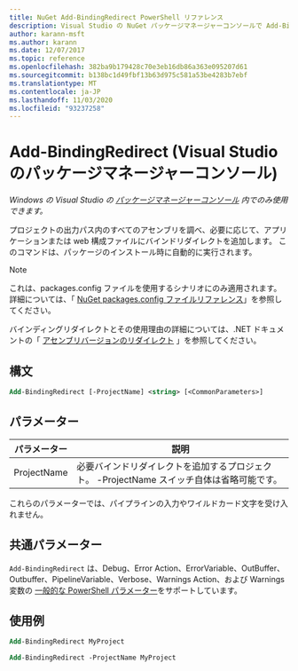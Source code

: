 ```yaml
---
title: NuGet Add-BindingRedirect PowerShell リファレンス
description: Visual Studio の NuGet パッケージマネージャーコンソールで Add-BindingRedirect PowerShell コマンドのリファレンスです。
author: karann-msft
ms.author: karann
ms.date: 12/07/2017
ms.topic: reference
ms.openlocfilehash: 382ba9b179428c70e3eb16db86a363e095207d61
ms.sourcegitcommit: b138bc1d49fbf13b63d975c581a53be4283b7ebf
ms.translationtype: MT
ms.contentlocale: ja-JP
ms.lasthandoff: 11/03/2020
ms.locfileid: "93237258"
---
```

# <a name="add-bindingredirect-package-manager-console-in-visual-studio"></a>Add-BindingRedirect (Visual Studio のパッケージマネージャーコンソール)

*Windows の Visual Studio の [パッケージマネージャーコンソール](../../consume-packages/install-use-packages-powershell.md) 内でのみ使用できます。*

プロジェクトの出力パス内のすべてのアセンブリを調べ、必要に応じて、アプリケーションまたは web 構成ファイルにバインドリダイレクトを追加します。 このコマンドは、パッケージのインストール時に自動的に実行されます。

> [!NOTE]
> これは、packages.config ファイルを使用するシナリオにのみ適用されます。 詳細については、「 [NuGet packages.config ファイルリファレンス](~/reference/packages-config.md)」を参照してください。

バインディングリダイレクトとその使用理由の詳細については、.NET ドキュメントの「 [アセンブリバージョンのリダイレクト](/dotnet/framework/configure-apps/redirect-assembly-versions) 」を参照してください。

## <a name="syntax"></a>構文

```ps
Add-BindingRedirect [-ProjectName] <string> [<CommonParameters>]
```

## <a name="parameters"></a>パラメーター

| パラメーター | 説明 |
| --- | --- |
| ProjectName | 必要バインドリダイレクトを追加するプロジェクト。 -ProjectName スイッチ自体は省略可能です。 |

これらのパラメーターでは、パイプラインの入力やワイルドカード文字を受け入れません。

## <a name="common-parameters"></a>共通パラメーター

`Add-BindingRedirect` は、Debug、Error Action、ErrorVariable、OutBuffer、Outbuffer、PipelineVariable、Verbose、Warnings Action、および Warnings 変数の [一般的な PowerShell パラメーター](/powershell/module/microsoft.powershell.core/about/about_commonparameters)をサポートしています。

## <a name="examples"></a>使用例

```ps
Add-BindingRedirect MyProject

Add-BindingRedirect -ProjectName MyProject
```